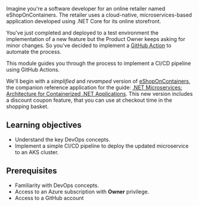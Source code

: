 Imagine you're a software developer for an online retailer named eShopOnContainers. The retailer uses a cloud-native, microservices-based application developed using .NET Core for its online storefront.

You've just completed and deployed to a test environment the implementation of a new feature but the Product Owner keeps asking for minor changes. So you've decided to implement a [GitHub Action](https://help.github.com/en/actions/getting-started-with-github-actions/about-github-actions) to automate the process.

This module guides you through the process to implement a CI/CD pipeline using GitHub Actions.

We'll begin with a *simplified* and *revamped* version of [eShopOnContainers](https://github.com/dotnet-architecture/eShopOnContainers), the companion reference application for the guide: [.NET Microservices: Architecture for Containerized .NET Applications](https://docs.microsoft.com/dotnet/architecture/microservices/). This new version includes a discount coupon feature, that you can use at checkout time in the shopping basket.

## Learning objectives

- Understand the key DevOps concepts.
- Implement a simple CI/CD pipeline to deploy the updated microservice to an AKS cluster.

## Prerequisites

- Familiarity with DevOps concepts.
- Access to an Azure subscription with **Owner** privilege.
- Access to a GitHub account
